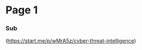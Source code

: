 # Page 1
### Sub 
<script src="https://gist.github.com/ChrisTollefson/a3af6d902a74a0afd1c2d79aadc9bb3f.js"></script>
 (https://start.me/p/wMrA5z/cyber-threat-intelligence)
